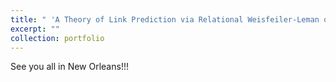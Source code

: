 ```yaml
---
title: " 'A Theory of Link Prediction via Relational Weisfeiler-Leman on Knowledge Graph' got accepted by NeurIPS 2023!"
excerpt: ""
collection: portfolio
---
```


See you all in New Orleans!!!